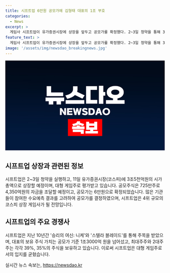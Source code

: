 ```yaml
---
title: 시프트업 6만원 공모가에 김형태 대표의 1조 부호
categories:
  - News
excerpt: >
  게임사 시프트업이 유가증권시장에 상장을 앞두고 공모가를 확정했다. 2~3일 청약을 통해 3.5조의 시가총액을 목표로 6만원으로 결정됐으며, 공모 주식은 725만주로 4350억원을 조달할 예정이다. 이는 4위 규모로, 대형 게임사로 주목받고 있으며, 청약은 3곳을 통해 마감되며, 11일 상장 예정이다. 주목 받은 스타 개발자 김형태 대표의 보유 주식 가치는 1조3000억 원으로, 1조원 주식 부호에 이름을 올리게 될 것이다.
feature_text: >
  게임사 시프트업이 유가증권시장에 상장을 앞두고 공모가를 확정했다. 2~3일 청약을 통해 3.5조의 시가총액을 목표로 6만원으로 결정됐으며, 공모 주식은 725만주로 4350억원을 조달할 예정이다. 이는 4위 규모로, 대형 게임사로 주목받고 있으며, 청약은 3곳을 통해 마감되며, 11일 상장 예정이다. 주목 받은 스타 개발자 김형태 대표의 보유 주식 가치는 1조3000억 원으로, 1조원 주식 부호에 이름을 올리게 될 것이다.
image: '/assets/img/newsdao_breakingnews.jpg'
---
```


<p><img src="/assets/img/newsdao_breakingnews.jpg" alt="flaretime 속보" /></p>

<h2 data-ke-size="size26">시프트업 상장과 관련된 정보</h2>

<p data-ke-size="size16">시프트업은 2~3일 청약을 실행하고, 11일 유가증권시장(코스피)에 3조5천억원의 시가총액으로 상장할 예정이며, 대형 게임주로 평가받고 있습니다. 공모주식은 725만주로 4,350억원의 자금을 조달할 예정이고, 공모가는 6만원으로 확정되었습니다. 많은 기관들이 참여한 수요예측 결과를 고려하여 공모가를 결정하였으며, 시프트업은 4위 규모의 코스피 상장 게임사가 될 전망입니다.</p>

<h2 data-ke-size="size26">시프트업의 주요 경쟁사</h2>

<p data-ke-size="size16">시프트업은 지난 10년간 '승리의 여신: 니케'와 '스텔라 블레이드'를 통해 주목을 받았으며, 대표의 보유 주식 가치는 공모가 기준 1조3000억 원을 넘어섰고, 최대주주와 2대주주는 각각 39%, 35%의 주식을 보유하고 있습니다. 이로써 시프트업은 대형 게임주로서의 입지를 굳혔습니다.</p>
실시간 뉴스 속보는, <a href="https://newsdao.kr" rel="dofollow">https://newsdao.kr</a>


